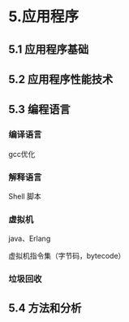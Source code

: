 # 5.应用程序

## 5.1 应用程序基础





## 5.2 应用程序性能技术





## 5.3 编程语言



### 编译语言

gcc优化



### 解释语言

Shell 脚本



### 虚拟机

java、Erlang

虚拟机指令集（字节码，bytecode）



### 垃圾回收



## 5.4 方法和分析

